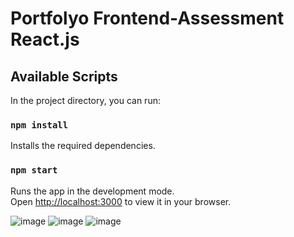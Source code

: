 # Portfolyo Frontend-Assessment React.js

## Available Scripts

In the project directory, you can run:

### `npm install`

Installs the required dependencies.

### `npm start`

Runs the app in the development mode.\
Open [http://localhost:3000](http://localhost:3000) to view it in your browser.


![image](https://github.com/ayush1337/portfolyo-frontend-assessment-react.js/assets/28340990/5b4b2507-5a6f-4720-9573-8796f8315f3f)
![image](https://github.com/ayush1337/portfolyo-frontend-assessment-react.js/assets/28340990/f9a4f23b-9676-40aa-b18a-5851f72ba003)
![image](https://github.com/ayush1337/portfolyo-frontend-assessment-react.js/assets/28340990/f38dcdae-dafb-4166-ba70-91cbe62d2360)





